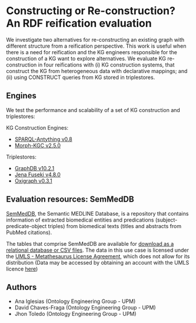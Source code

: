 # Constructing or Re-construction? An RDF reification evaluation
We investigate two alternatives for re-constructing an existing graph with different structure from a reification perspective. This work is useful when there is a need for reification and the KG engineers responsible for the construction of a KG want to explore alternatives. We evaluate KG re-construction in four reifications with (i) KG construction systems, that construct the KG from heterogeneous data with declarative mappings; and (ii) using CONSTRUCT queries from KG stored in triplestores.


## Engines
We test the performance and scalability of a set of KG construction and triplestores:

KG Construction Engines:
- [SPARQL-Antything v0.8](https://github.com/SPARQL-Anything/sparql.anything/releases/tag/v0.8.1)
- [Morph-KGC v2.5.0](https://github.com/oeg-upm/morph-kgc/releases/tag/2.5.0)

Triplestores:
- [GraphDB v10.2.1](https://graphdb.ontotext.com/)
- [Jena Fuseki v4.8.0](https://jena.apache.org/download/)
- [Oxigraph v0.3.1](https://github.com/oxigraph/oxigraph/releases/tag/v0.3.10)


## Evaluation resources: SemMedDB

[SemMedDB](https://lhncbc.nlm.nih.gov/ii/tools/SemRep_SemMedDB_SKR.html), the Semantic MEDLINE Database, is a repository that contains information of extracted biomedical entities and predications (subject-predicate-object triples) from biomedical texts (titles and abstracts from PubMed citations). 

The tables that comprise SemMedDB are available for [download as a relational database or CSV files](https://lhncbc.nlm.nih.gov/ii/tools/SemRep_SemMedDB_SKR/SemMedDB_download.html).
The data in this use case is licensed under the [UMLS - Metathesaurus License Agreement](https://www.nlm.nih.gov/research/umls/knowledge_sources/metathesaurus/release/license_agreement.html), which does not allow for its distribution (Data may be accessed by obtaining an account with the UMLS licence [here](https://www.nlm.nih.gov/databases/umls.html))

## Authors
- Ana Iglesias (Ontology Engineering Group - UPM)
- David Chaves-Fraga (Ontology Engineering Group - UPM)
- Jhon Toledo (Ontology Engineering Group - UPM) 


